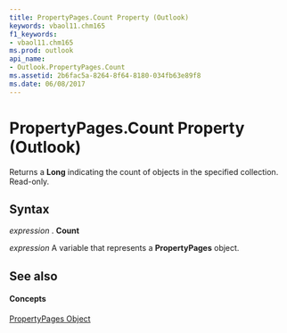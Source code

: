 ```yaml
---
title: PropertyPages.Count Property (Outlook)
keywords: vbaol11.chm165
f1_keywords:
- vbaol11.chm165
ms.prod: outlook
api_name:
- Outlook.PropertyPages.Count
ms.assetid: 2b6fac5a-8264-8f64-8180-034fb63e89f8
ms.date: 06/08/2017
---
```



# PropertyPages.Count Property (Outlook)

Returns a  **Long** indicating the count of objects in the specified collection. Read-only.


## Syntax

 _expression_ . **Count**

 _expression_ A variable that represents a **PropertyPages** object.


## See also


#### Concepts


[PropertyPages Object](Outlook.PropertyPages.md)

